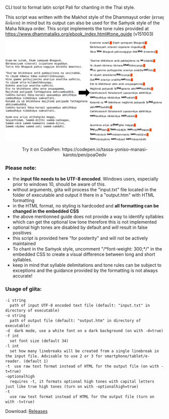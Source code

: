 CLI tool to format latin script Pali for chanting in the Thai style.

This script was written with the Makhot style of the Dhammayut order (ธรรมยุติกนิกาย) in mind but its output can also be used for the Saṁyok style of the Maha Nikaya order.
This script implements the tone rules provided at https://www.dhammatalks.org/ebook_index.html#tone_guide (v151003)

<img src="https://github.com/tassa-yoniso-manasi-karoto/giita/blob/main/img.webp">
<p align="center">Try it on CodePen: https://codepen.io/tassa-yoniso-manasi-karoto/pen/poaOedv</p>

### Please note:
- the **input file needs to be UTF-8 encoded**. Windows users, especially prior to windows 10, should be aware of this.
- without arguments, giita will process the "input.txt" file located in the folder of executable and output it there in a "output.htm" with HTML formatting
- in the HTML format, no styling is hardcoded and **all formatting can be changed in the embedded CSS**
- the above mentionned guide does not provide a way to identify syllables which can get the optional low tone therefore this is not implemented
- optional high tones are disabled by default and *will* result in false positives
- this script is provided here "for posterity" and will not be actively maintained
- To chant in the Saṁyok style, uncomment  "/\*font-weight: 300;\*/" in the embedded CSS to create a visual difference between long and short syllables.
- keep in mind that syllable delimitations and tone rules can be subject to exceptions and the guidance provided by the formatting is not always accurate!

### Usage of giita:
    -i string
      path of input UTF-8 encoded text file (default: "input.txt" in directory of executable)
    -o string
      path of output file (default: "output.htm" in directory of executable)
    -d	dark mode, use a white font on a dark background (on with -d=true)
    -f int
      set font size (default 34)
    -l int
      set how many linebreaks will be created from a single linebreak in the input file. Advisable to use 2 or 3 for smartphone/tablet/e-reader. (default 1)
    -t	use raw text format instead of HTML for the output file (on with -t=true)
    -optionalhigh
      requires -t, it formats optional high tones with capital letters just like true high tones (turn on with -optionalhigh=true)
    -t
      use raw text format instead of HTML for the output file (turn on with -t=true)


Download: [Releases](https://github.com/tassa-yoniso-manasi-karoto/giita/releases)
